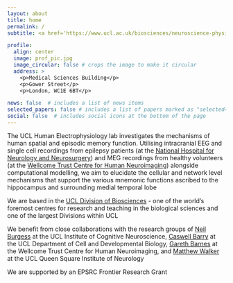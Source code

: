 ```yaml
---
layout: about
title: home
permalink: /
subtitle: <a href='https://www.ucl.ac.uk/biosciences/neuroscience-physiology-and-pharmacology'>UCL Department of Neuroscience, Physiology and Pharmacology</a>

profile:
  align: center
  image: prof_pic.jpg
  image_circular: false # crops the image to make it circular
  address: >
    <p>Medical Sciences Building</p>
    <p>Gower Street</p>
    <p>London, WC1E 6BT</p>

news: false  # includes a list of news items
selected_papers: false # includes a list of papers marked as "selected={true}"
social: false  # includes social icons at the bottom of the page
---
```


The UCL Human Electrophysiology lab investigates the mechanisms of human spatial and episodic memory function. Utilising intracranial EEG and single cell recordings from epilepsy patients (at the [National Hospital for Neurology and Neurosurgery](https://www.uclh.nhs.uk/our-services/our-hospitals/national-hospital-neurology-and-neurosurgery)) and MEG recordings from healthy volunteers (at the [Wellcome Trust Centre for Human Neuroimaging](https://www.fil.ion.ucl.ac.uk/)) alongside computational modelling, we aim to elucidate the cellular and network level mechanisms that support the various mnemonic functions ascribed to the hippocampus and surrounding medial temporal lobe

We are based in the [UCL Division of Biosciences](https://www.ucl.ac.uk/biosciences/ucl-biosciences) - one of the world’s foremost centres for research and teaching in the biological sciences and one of the largest Divisions within UCL

We benefit from close collaborations with the research groups of [Neil Burgess](https://www.ucl.ac.uk/icn/research/research-groups/space-memory) at the UCL Institute of Cognitive Neuroscience, [Caswell Barry](https://barry-lab.com/) at the UCL Department of Cell and Developmental Biology, [Gareth Barnes](https://www.fil.ion.ucl.ac.uk/team/meg-team/) at the Wellcome Trust Centre for Human Neuroimaging, and [Matthew Walker](https://www.ucl.ac.uk/ion/people/professor-matthew-walker) at the UCL Queen Square Institute of Neurology

We are supported by an EPSRC Frontier Research Grant
